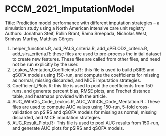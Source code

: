 # PCCM_2021_ImputationModel
Title: Prediction model performance with different imputation strategies – a simulation study using a North American intensive care unit registry
Authors: Jonathan Steif, Rollin Brant, Rama Sreepada, Nicholas West, Srinivas Murthy, Matthias Görges

1. helper_functions.R, add_PALS_criteria.R, add_qPELOD2_criteria.R, add_sirs_criteria.R: these files are used to pre-process the initial dataset to create new features. These files are called from other files, and need not be run explicitly by the user.
2. Leukos_Mentation_Coefficients.R : this file is used to build pSIRS and qSOFA models using 150-run, and compute the coefficients for missing as normal, missing discarded, and MICE imputation strategies.
3. Coefficient_Plots.R: this file is used to pool the coefficients from 150 runs, and generate percent bias, RMSE plots, and Frechet distance table, and heatmaps provided with the article.
4. AUC_WithCIs_Code_Leukos.R, AUC_WithCIs_Code_Mentation.R : These files are used to compute AUC values using 150-run, 5-fold cross-validation on pSIRS and qSOFA models for missing as normal, missing discarded, and MICE imputation strategies.
5. AUC_Result_Plots.R : This file is used to pool AUC results from 150-run, and generate AUC plots for pSIRS and qSOFA models. 
